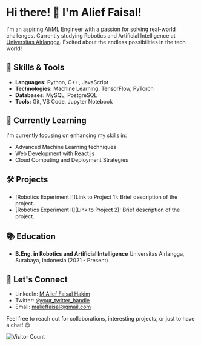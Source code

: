 # Hi there! 👋 I'm Alief Faisal!

I'm an aspiring AI/ML Engineer with a passion for solving real-world challenges. Currently studying Robotics and Artificial Intelligence at [Universitas Airlangga](https://ftmm.unair.ac.id/). Excited about the endless possibilities in the tech world!

## 🔧 Skills & Tools

- **Languages:** Python, C++, JavaScript
- **Technologies:** Machine Learning, TensorFlow, PyTorch
- **Databases:** MySQL, PostgreSQL
- **Tools:** Git, VS Code, Jupyter Notebook

## 🌱 Currently Learning

I'm currently focusing on enhancing my skills in:

- Advanced Machine Learning techniques
- Web Development with React.js
- Cloud Computing and Deployment Strategies

## 🛠️ Projects

- [Robotics Experiment I](Link to Project 1): Brief description of the project.
- [Robotics Experiment II](Link to Project 2): Brief description of the project.

## 📚 Education

- **B.Eng. in Robotics and Artificial Intelligence**
  Universitas Airlangga, Surabaya, Indonesia (2021 - Present)

## 🤝 Let's Connect

- LinkedIn: [M Alief Faisal Hakim](https://www.linkedin.com/in/alieffsl/)
- Twitter: [@your_twitter_handle](https://twitter.com/your_twitter_handle)
- Email: malieffaisal@gmail.com

Feel free to reach out for collaborations, interesting projects, or just to have a chat! 😊

![Visitor Count](https://profile-counter.glitch.me/{yourusername}/count.svg)
